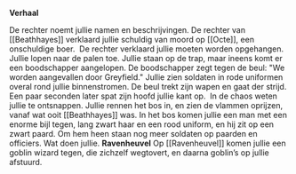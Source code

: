 **Verhaal**

De rechter noemt jullie namen en beschrijvingen.
De rechter van [[Beathhayes]] verklaard jullie schuldig van moord op [[Octe]], een onschuldige boer. 
De rechter verklaard jullie moeten worden opgehangen.
Jullie lopen naar de palen toe.
Jullie staan op de trap, maar ineens komt er een boodschapper aangelopen. De boodschapper zegt tegen de beul: "We worden aangevallen door Greyfield."
Jullie zien soldaten in rode uniformen overal rond jullie binnenstromen. De beul trekt zijn wapen en gaat der strijd. Een paar seconden later spat zijn hoofd jullie kant op. 
In de chaos weten jullie te ontsnappen. Jullie rennen het bos in, en zien de vlammen oprijzen, vanaf wat ooit [[Beathhayes]] was.
In het bos komen jullie een man met een enorme bijl tegen, lang zwart haar en een rood uniform, en hij zit op een zwart paard. Om hem heen staan nog meer soldaten op paarden en officiers. Wat doen jullie.
**Ravenheuvel**
Op [[Ravenheuvel]] komen jullie een goblin wizard tegen, die zichzelf wegtovert, en daarna goblin’s op jullie afstuurd.
